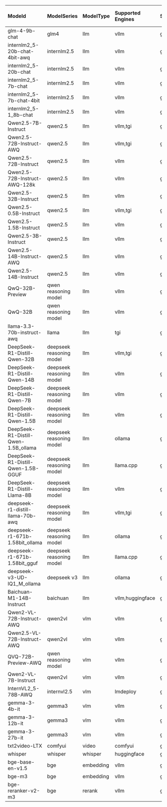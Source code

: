 | ModeId                               | ModelSeries              | ModelType   | Supported Engines   | Supported Instances                                                                                                  | Supported Services                     | Support China Region   |
|:-------------------------------------|:-------------------------|:------------|:--------------------|:---------------------------------------------------------------------------------------------------------------------|:---------------------------------------|:-----------------------|
| glm-4-9b-chat                        | glm4                     | llm         | vllm                | g5.12xlarge,g5.24xlarge,g5.48xlarge                                                                                  | sagemaker_realtime,sagemaker_async,ecs | ✅                     |
| internlm2_5-20b-chat-4bit-awq        | internlm2.5              | llm         | vllm                | g5.2xlarge,g5.4xlarge,g5.8xlarge,g5.12xlarge,g5.16xlarge,g5.24xlarge,g5.48xlarge                                     | sagemaker_realtime,sagemaker_async,ecs | ✅                     |
| internlm2_5-20b-chat                 | internlm2.5              | llm         | vllm                | g5.12xlarge,g5.24xlarge,g5.48xlarge                                                                                  | sagemaker_realtime,sagemaker_async,ecs | ✅                     |
| internlm2_5-7b-chat                  | internlm2.5              | llm         | vllm                | g5.2xlarge,g5.4xlarge,g5.8xlarge,g5.12xlarge,g5.16xlarge,g5.24xlarge,g5.48xlarge,g5.12xlarge,g5.24xlarge,g5.48xlarge | sagemaker_realtime,sagemaker_async,ecs | ✅                     |
| internlm2_5-7b-chat-4bit             | internlm2.5              | llm         | vllm                | g5.2xlarge,g5.4xlarge,g5.8xlarge,g5.12xlarge,g5.16xlarge,g5.24xlarge,g5.48xlarge,g5.12xlarge,g5.24xlarge,g5.48xlarge | sagemaker_realtime,sagemaker_async,ecs | ❎                     |
| internlm2_5-1_8b-chat                | internlm2.5              | llm         | vllm                | g5.2xlarge,g5.4xlarge,g5.8xlarge,g5.12xlarge,g5.16xlarge,g5.24xlarge,g5.48xlarge,g5.12xlarge,g5.24xlarge,g5.48xlarge | sagemaker_realtime,sagemaker_async,ecs | ✅                     |
| Qwen2.5-7B-Instruct                  | qwen2.5                  | llm         | vllm,tgi            | g5.2xlarge,g5.4xlarge,g5.8xlarge,g5.12xlarge,g5.16xlarge,g5.24xlarge,g5.48xlarge,inf2.8xlarge                        | sagemaker_realtime,sagemaker_async,ecs | ✅                     |
| Qwen2.5-72B-Instruct-AWQ             | qwen2.5                  | llm         | vllm,tgi            | g5.12xlarge,g5.24xlarge,g5.48xlarge,inf2.24xlarge                                                                    | sagemaker_realtime,sagemaker_async,ecs | ✅                     |
| Qwen2.5-72B-Instruct                 | qwen2.5                  | llm         | vllm                | g5.48xlarge                                                                                                          | sagemaker_realtime,sagemaker_async,ecs | ✅                     |
| Qwen2.5-72B-Instruct-AWQ-128k        | qwen2.5                  | llm         | vllm                | g5.12xlarge,g5.24xlarge,g5.48xlarge                                                                                  | sagemaker_realtime,sagemaker_async,ecs | ✅                     |
| Qwen2.5-32B-Instruct                 | qwen2.5                  | llm         | vllm                | g5.12xlarge,g5.24xlarge,g5.48xlarge                                                                                  | sagemaker_realtime,sagemaker_async,ecs | ✅                     |
| Qwen2.5-0.5B-Instruct                | qwen2.5                  | llm         | vllm,tgi            | g5.2xlarge,g5.4xlarge,g5.8xlarge,g5.16xlarge,inf2.8xlarge                                                            | sagemaker_realtime,sagemaker_async,ecs | ✅                     |
| Qwen2.5-1.5B-Instruct                | qwen2.5                  | llm         | vllm                | g5.2xlarge,g5.4xlarge,g5.8xlarge,g5.16xlarge                                                                         | sagemaker_realtime,sagemaker_async,ecs | ✅                     |
| Qwen2.5-3B-Instruct                  | qwen2.5                  | llm         | vllm                | g5.2xlarge,g5.4xlarge,g5.8xlarge,g5.16xlarge                                                                         | sagemaker_realtime,sagemaker_async,ecs | ✅                     |
| Qwen2.5-14B-Instruct-AWQ             | qwen2.5                  | llm         | vllm                | g5.2xlarge,g5.4xlarge,g5.8xlarge,g5.16xlarge                                                                         | sagemaker_realtime,sagemaker_async,ecs | ✅                     |
| Qwen2.5-14B-Instruct                 | qwen2.5                  | llm         | vllm                | g5.12xlarge,g5.24xlarge,g5.48xlarge                                                                                  | sagemaker_realtime,sagemaker_async,ecs | ✅                     |
| QwQ-32B-Preview                      | qwen reasoning model     | llm         | vllm                | g5.12xlarge,g5.24xlarge,g5.48xlarge                                                                                  | sagemaker_realtime,sagemaker_async,ecs | ✅                     |
| QwQ-32B                              | qwen reasoning model     | llm         | vllm                | g5.12xlarge,g5.24xlarge,g5.48xlarge                                                                                  | sagemaker_realtime,sagemaker_async,ecs | ✅                     |
| llama-3.3-70b-instruct-awq           | llama                    | llm         | tgi                 | g5.12xlarge,g5.24xlarge,g5.48xlarge                                                                                  | sagemaker_realtime,sagemaker_async,ecs | ❎                     |
| DeepSeek-R1-Distill-Qwen-32B         | deepseek reasoning model | llm         | vllm,tgi            | g5.12xlarge,g5.24xlarge,g5.48xlarge                                                                                  | sagemaker_realtime,sagemaker_async,ecs | ✅                     |
| DeepSeek-R1-Distill-Qwen-14B         | deepseek reasoning model | llm         | vllm                | g5.12xlarge,g5.24xlarge,g5.48xlarge                                                                                  | sagemaker_realtime,sagemaker_async,ecs | ✅                     |
| DeepSeek-R1-Distill-Qwen-7B          | deepseek reasoning model | llm         | vllm                | g5.2xlarge,g5.4xlarge,g5.8xlarge,g5.16xlarge                                                                         | sagemaker_realtime,sagemaker_async,ecs | ✅                     |
| DeepSeek-R1-Distill-Qwen-1.5B        | deepseek reasoning model | llm         | vllm                | g5.2xlarge,g5.4xlarge,g5.8xlarge,g5.16xlarge                                                                         | sagemaker_realtime,sagemaker_async,ecs | ✅                     |
| DeepSeek-R1-Distill-Qwen-1.5B_ollama | deepseek reasoning model | llm         | ollama              | g5.2xlarge,g5.4xlarge,g5.8xlarge,g5.16xlarge                                                                         | sagemaker_realtime,sagemaker_async,ecs | ✅                     |
| DeepSeek-R1-Distill-Qwen-1.5B-GGUF   | deepseek reasoning model | llm         | llama.cpp           | g5.2xlarge,g5.4xlarge,g5.8xlarge,g5.16xlarge                                                                         | sagemaker_realtime,sagemaker_async,ecs | ✅                     |
| DeepSeek-R1-Distill-Llama-8B         | deepseek reasoning model | llm         | vllm                | g5.2xlarge,g5.4xlarge,g5.8xlarge,g5.16xlarge                                                                         | sagemaker_realtime,sagemaker_async,ecs | ✅                     |
| deepseek-r1-distill-llama-70b-awq    | deepseek reasoning model | llm         | vllm,tgi            | g5.12xlarge,g5.24xlarge,g5.48xlarge                                                                                  | sagemaker_realtime,sagemaker_async,ecs | ✅                     |
| deepseek-r1-671b-1.58bit_ollama      | deepseek reasoning model | llm         | ollama              | g5.48xlarge                                                                                                          | sagemaker_realtime,sagemaker_async,ecs | ❎                     |
| deepseek-r1-671b-1.58bit_gguf        | deepseek reasoning model | llm         | llama.cpp           | g5.48xlarge                                                                                                          | sagemaker_realtime,sagemaker_async,ecs | ✅                     |
| deepseek-v3-UD-IQ1_M_ollama          | deepseek v3              | llm         | ollama              | g5.48xlarge                                                                                                          | sagemaker_realtime,sagemaker_async,ecs | ❎                     |
| Baichuan-M1-14B-Instruct             | baichuan                 | llm         | vllm,huggingface    | g5.12xlarge,g5.24xlarge,g5.48xlarge                                                                                  | sagemaker_realtime,sagemaker_async,ecs | ✅                     |
| Qwen2-VL-72B-Instruct-AWQ            | qwen2vl                  | vlm         | vllm                | g5.12xlarge,g5.24xlarge,g5.48xlarge                                                                                  | sagemaker_realtime,sagemaker_async     | ✅                     |
| Qwen2.5-VL-72B-Instruct-AWQ          | qwen2vl                  | vlm         | vllm                | g5.12xlarge,g5.24xlarge,g5.48xlarge                                                                                  | sagemaker_realtime,sagemaker_async     | ✅                     |
| QVQ-72B-Preview-AWQ                  | qwen reasoning model     | vlm         | vllm                | g5.12xlarge,g5.24xlarge,g5.48xlarge                                                                                  | sagemaker_realtime,sagemaker_async     | ❎                     |
| Qwen2-VL-7B-Instruct                 | qwen2vl                  | vlm         | vllm                | g5.2xlarge,g5.4xlarge,g5.8xlarge,g5.12xlarge,g5.16xlarge,g5.24xlarge,g5.48xlarge,g6e.2xlarge                         | sagemaker_realtime,sagemaker_async     | ✅                     |
| InternVL2_5-78B-AWQ                  | internvl2.5              | vlm         | lmdeploy            | g5.12xlarge,g5.24xlarge,g5.48xlarge                                                                                  | sagemaker_realtime,sagemaker_async     | ❎                     |
| gemma-3-4b-it                        | gemma3                   | vlm         | vllm                | g5.2xlarge,g5.4xlarge,g5.8xlarge,g5.16xlarge                                                                         | sagemaker_realtime,sagemaker_async     | ❎                     |
| gemma-3-12b-it                       | gemma3                   | vlm         | vllm                | g5.2xlarge,g5.4xlarge,g5.8xlarge,g5.16xlarge                                                                         | sagemaker_realtime,sagemaker_async     | ❎                     |
| gemma-3-27b-it                       | gemma3                   | vlm         | vllm                | g5.12xlarge,g5.24xlarge,g5.48xlarge                                                                                  | sagemaker_realtime,sagemaker_async     | ❎                     |
| txt2video-LTX                        | comfyui                  | video       | comfyui             | g5.4xlarge,g5.8xlarge,g6e.2xlarge                                                                                    | sagemaker_async                        | ❎                     |
| whisper                              | whisper                  | whisper     | huggingface         | g5.xlarge,g5.2xlarge,g5.4xlarge,g5.8xlarge,g5.16xlarge                                                               | sagemaker_async                        | ❎                     |
| bge-base-en-v1.5                     | bge                      | embedding   | vllm                | g5.xlarge,g5.2xlarge,g5.4xlarge,g5.8xlarge,g5.16xlarge                                                               | sagemaker_realtime,ecs                 | ✅                     |
| bge-m3                               | bge                      | embedding   | vllm                | g5.xlarge,g5.2xlarge,g5.4xlarge,g5.8xlarge,g5.16xlarge                                                               | sagemaker_realtime,ecs                 | ✅                     |
| bge-reranker-v2-m3                   | bge                      | rerank      | vllm                | g5.xlarge,g5.2xlarge,g5.4xlarge,g5.8xlarge,g5.16xlarge                                                               | sagemaker_realtime,ecs                 | ✅                     |
